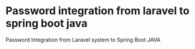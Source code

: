 # Password integration from laravel to spring boot java
Password Integration from Laravel system to Spring Boot JAVA
